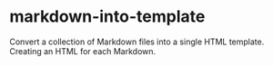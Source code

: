 # markdown-into-template
Convert a collection of Markdown files into a single HTML template. Creating an HTML for each Markdown.
